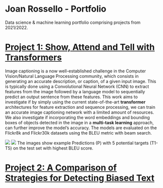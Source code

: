 # Joan Rossello - Portfolio
Data science & machine learning portfolio comprising projects from 2021/2022.

# [Project 1: Show, Attend and Tell with Transformers](https://github.com/joanrossello/Image-Captioning)
Image captioning is a now well-established challenge in the Computer Vision/Natural Language Processing community, which consists in generating an accurate description, or caption, of a given input image. This is typically done using a Convolutional Neural Network (CNN) to extract features from the image followed by a language model to sequentially predict an output sentence from these features. This work aims to investigate if by simply using the current state-of-the-art **transformer** architectures for feature extraction and sequence processing, we can train an accurate image captioning network with a limited amount of resources. We also investigate if incorporating the word embeddings and bounding boxes of objects detected in the image in a **multi-task learning** approach, can further improve the model’s accuracy. The models are evaluated on the Flickr8k and Flickr30k datasets using the BLEU metric with beam search.

![](https://github.com/joanrossello/Image-Captioning/tree/main/Images/img1.png) ![](https://github.com/joanrossello/Image-Captioning/tree/main/Images/img3.png)
The images show example Predictions (P) with 5 potential targets (T1-T5) on the test set with highest BLEU score.


# [Project 2: A Comparison of Strategies for Detecting Biased Text](https://github.com/joanrossello/Bias-Text-Detection)
